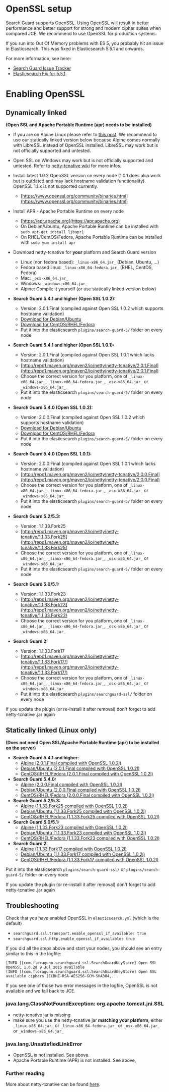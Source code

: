 <!---
Copryight 2017 floragunn UG (haftungsbeschränkt)
-->

# OpenSSL setup

Search Guard supports OpenSSL. Using OpenSSL will result in better performance and better support for strong and modern cipher suites when compared JCE. We recommend to use OpenSSL for production systems.

If you run into Out Of Memory problems with ES 5, you probably hit an issue in Elasticsearch. This was fixed in Elasticsearch 5.5.1 and onwards.

For more information, see here:

* [Search Guard Issue Tracker](https://github.com/floragunncom/search-guard/issues/343) 
* [Elasticsearch Fix for 5.5.1](https://github.com/elastic/elasticsearch/pull/25759).

# Enabling OpenSSL

## Dynamically linked

**(Open SSL and Apache Portable Runtime (apr) needs to be installed)**

* If you are on Alpine Linux please refer to [this post](https://groups.google.com/forum/?utm_medium=email&utm_source=footer#!msg/search-guard/dLr4SYeDMOE/915APogFBQAJ). We recommend to use our statically linked version below because Alpine comes normally with LibreSSL instead of OpenSSL installed. LibreSSL may work but is not officially supported and untested.

* Open SSL on Windows may work but is not officially supported and untested. Refer to [netty-tcnative wiki](http://netty.io/wiki/forked-tomcat-native.html) for more infos.

* Install latest 1.0.2 OpenSSL version on every node (1.0.1 does also work but is outdated and may lack hostname validation functionality). OpenSSL 1.1.x is not supported currently.
  * [https://www.openssl.org/community/binaries.html](https://www.openssl.org/community/binaries.html)
* Install APR - Apache Portable Runtime on every node
  * [https://apr.apache.org](https://apr.apache.org)
  * On Debian/Ubuntu, Apache Portable Runtime can be installed with `sudo apt-get install libapr1`
  * On RHEL/CentOS/Fedora, Apache Portable Runtime can be installed with `sudo yum install apr`
* Download netty-tcnative for **your** platform and Search Guard version
  * Linux (non fedora based): `_linux-x86_64.jar_` (Debian, Ubuntu, ...)
  * Fedora based linux: `_linux-x86_64-fedora.jar_` (RHEL, CentOS, Fedora)
  * Mac: `_osx-x86_64.jar_`
  * Windows: `_windows-x86_64.jar_`
  * Alpine: Compile it yourself (or use statically linked version below)

* **Search Guard 5.4.1 and higher (Open SSL 1.0.2):**  
  * Version: 2.0.1.Final (compiled against Open SSL 1.0.2 which supports hostname validation)
  * [Download for Debian/Ubuntu](https://bintray.com/floragunncom/netty-tcnative/download_file?file_path=netty-tcnative-openssl-1.0.2-dynamic-2.0.1.Final-non-fedora-linux-x86_64.jar)
  * [Download for CentOS/RHEL/Fedora](https://bintray.com/floragunncom/netty-tcnative/download_file?file_path=netty-tcnative-openssl-1.0.2-dynamic-2.0.1.Final-fedora-linux-x86_64.jar)
  * Put it into the elasticsearch `plugins/search-guard-5/` folder on every node

* **Search Guard 5.4.1 and higher (Open SSL 1.0.1):**
  * Version: 2.0.1.Final (compiled against Open SSL 1.0.1 which lacks hostname validation)
  * [http://repo1.maven.org/maven2/io/netty/netty-tcnative/2.0.1.Final](http://repo1.maven.org/maven2/io/netty/netty-tcnative/2.0.1.Final)
  * Choose the correct version for you platform, one of `_linux-x86_64.jar_`, `_linux-x86_64-fedora.jar_`, `_osx-x86_64.jar_` or `_windows-x86_64.jar_`
  * Put it into the elasticsearch `plugins/search-guard-5/` folder on every node
* **Search Guard 5.4.0 (Open SSL 1.0.2):**  
  * Version: 2.0.0.Final (compiled against Open SSL 1.0.2 which supports hostname validation)
  * [Download for Debian/Ubuntu](https://bintray.com/floragunncom/netty-tcnative/download_file?file_path=netty-tcnative-openssl-1.0.2-dynamic-2.0.0.Final-non-fedora-linux-x86_64.jar)
  * [Download for CentOS/RHEL/Fedora](https://bintray.com/floragunncom/netty-tcnative/download_file?file_path=netty-tcnative-openssl-1.0.2-dynamic-2.0.0.Final-fedora-linux-x86_64.jar)
  * Put it into the elasticsearch `plugins/search-guard-5/` folder on every node

* **Search Guard 5.4.0 (Open SSL 1.0.1):**
  * Version: 2.0.0.Final (compiled against Open SSL 1.0.1 which lacks hostname validation)
  * [http://repo1.maven.org/maven2/io/netty/netty-tcnative/2.0.0.Final](http://repo1.maven.org/maven2/io/netty/netty-tcnative/2.0.0.Final)
  * Choose the correct version for you platform, one of `_linux-x86_64.jar_`, `_linux-x86_64-fedora.jar_`, `_osx-x86_64.jar_` or `_windows-x86_64.jar_`
  * Put it into the elasticsearch `plugins/search-guard-5/` folder on every node
* **Search Guard 5.2/5.3:**
  * Version: 1.1.33.Fork25
  * [http://repo1.maven.org/maven2/io/netty/netty-tcnative/1.1.33.Fork25](http://repo1.maven.org/maven2/io/netty/netty-tcnative/1.1.33.Fork25)
  * Choose the correct version for you platform, one of `_linux-x86_64.jar_`, `_linux-x86_64-fedora.jar_`, `_osx-x86_64.jar_` or `_windows-x86_64.jar_`
  * Put it into the elasticsearch `plugins/search-guard-5/` folder on every node
* **Search Guard 5.0/5.1:**
  * Version: 1.1.33.Fork23
  * [http://repo1.maven.org/maven2/io/netty/netty-tcnative/1.1.33.Fork23](http://repo1.maven.org/maven2/io/netty/netty-tcnative/1.1.33.Fork23)
  * Choose the correct version for you platform, one of `_linux-x86_64.jar_`, `_linux-x86_64-fedora.jar_`, `_osx-x86_64.jar_`
 or `_windows-x86_64.jar_`
* **Search Guard 2:**
  * Version: 1.1.33.Fork17
  * [http://repo1.maven.org/maven2/io/netty/netty-tcnative/1.1.33.Fork17/](http://repo1.maven.org/maven2/io/netty/netty-tcnative/1.1.33.Fork17/)
  * Choose the correct version for you platform, one of `_linux-x86_64.jar_`, `_linux-x86_64-fedora.jar_`, `_osx-x86_64.jar_`
 or `_windows-x86_64.jar_`
  * Put it into the elasticsearch `plugins/searchguard-ssl/` folder on every node





If you update the plugin (or re-install it after removal) don't forget to add netty-tcnative .jar again

## Statically linked (Linux only)

**(Does not need Open SSL/Apache Portable Runtime (apr) to be installed on the server)**

* **Search Guard 5.4.1 and higher:**
  * [Alpine (2.0.1.Final compiled with OpenSSL 1.0.2l)](https://bintray.com/floragunncom/netty-tcnative/download_file?file_path=netty-tcnative-openssl-1.0.2l-static-2.0.1.Final-alpine-linux-x86_64.jar)
  * [Debian/Ubuntu (2.0.1.Final compiled with OpenSSL 1.0.2l)](https://bintray.com/floragunncom/netty-tcnative/download_file?file_path=netty-tcnative-openssl-1.0.2l-static-2.0.1.Final-non-fedora-linux-x86_64.jar)
  * [CentOS/RHEL/Fedora (2.0.1.Final compiled with OpenSSL 1.0.2l)](https://bintray.com/floragunncom/netty-tcnative/download_file?file_path=netty-tcnative-openssl-1.0.2l-static-2.0.1.Final-fedora-linux-x86_64.jar)
* **Search Guard 5.4.0:**
  * [Alpine (2.0.0.Final compiled with OpenSSL 1.0.2l)](https://bintray.com/floragunncom/netty-tcnative/download_file?file_path=netty-tcnative-openssl-1.0.2l-static-2.0.0.Final-alpine-linux-x86_64.jar)
  * [Debian/Ubuntu (2.0.0.Final compiled with OpenSSL 1.0.2l)](https://bintray.com/floragunncom/netty-tcnative/download_file?file_path=netty-tcnative-openssl-1.0.2l-static-2.0.0.Final-non-fedora-linux-x86_64.jar)
  * [CentOS/RHEL/Fedora (2.0.0.Final compiled with OpenSSL 1.0.2l)](https://bintray.com/floragunncom/netty-tcnative/download_file?file_path=netty-tcnative-openssl-1.0.2l-static-2.0.0.Final-fedora-linux-x86_64.jar)
* **Search Guard 5.2/5.3:**
  * [Alpine (1.1.33.Fork25 compiled with OpenSSL 1.0.2l)](https://bintray.com/floragunncom/netty-tcnative/download_file?file_path=netty-tcnative-openssl-1.0.2l-static-1.1.33.Fork25-alpine-linux-x86_64.jar)
  * [Debian/Ubuntu (1.1.33.Fork25 compiled with OpenSSL 1.0.2l)](https://bintray.com/floragunncom/netty-tcnative/download_file?file_path=netty-tcnative-openssl-1.0.2l-static-1.1.33.Fork25-non-fedora-linux-x86_64.jar)
  * [CentOS/RHEL/Fedora (1.1.33.Fork25 compiled with OpenSSL 1.0.2l)](https://bintray.com/floragunncom/netty-tcnative/download_file?file_path=netty-tcnative-openssl-1.0.2l-static-1.1.33.Fork25-fedora-linux-x86_64.jar)
* **Search Guard 5.0/5.1:**
  * [Alpine (1.1.33.Fork23 compiled with OpenSSL 1.0.2l)](https://bintray.com/floragunncom/netty-tcnative/download_file?file_path=netty-tcnative-openssl-1.0.2l-static-1.1.33.Fork23-alpine-linux-x86_64.jar)
  * [Debian/Ubuntu (1.1.33.Fork23 compiled with OpenSSL 1.0.2l)](https://bintray.com/floragunncom/netty-tcnative/download_file?file_path=netty-tcnative-openssl-1.0.2l-static-1.1.33.Fork23-non-fedora-linux-x86_64.jar)
  * [CentOS/RHEL/Fedora (1.1.33.Fork23 compiled with OpenSSL 1.0.2l)](https://bintray.com/floragunncom/netty-tcnative/download_file?file_path=netty-tcnative-openssl-1.0.2l-static-1.1.33.Fork23-fedora-linux-x86_64.jar)
* **Search Guard 2:**
  * [Alpine (1.1.33.Fork17 compiled with OpenSSL 1.0.2l)](https://bintray.com/floragunncom/netty-tcnative/download_file?file_path=netty-tcnative-openssl-1.0.2l-static-1.1.33.Fork17-alpine-linux-x86_64.jar)
  * [Debian/Ubuntu (1.1.33.Fork17 compiled with OpenSSL 1.0.2l)](https://bintray.com/floragunncom/netty-tcnative/download_file?file_path=netty-tcnative-openssl-1.0.2l-static-1.1.33.Fork17-non-fedora-linux-x86_64.jar)
  * [CentOS/RHEL/Fedora (1.1.33.Fork17 compiled with OpenSSL 1.0.2l)](https://bintray.com/floragunncom/netty-tcnative/download_file?file_path=netty-tcnative-openssl-1.0.2l-static-1.1.33.Fork17-fedora-linux-x86_64.jar)


Put it into the elasticsearch `plugins/search-guard-ssl/` or `plugins/search-guard-5/` folder on every node

If you update the plugin (or re-install it after removal) don't forget to add netty-tcnative .jar again

## Troubleshooting

Check that you have enabled OpenSSL in `elasticsearch.yml` (which is the default)
  * `searchguard.ssl.transport.enable_openssl_if_available: true`
  * `searchguard.ssl.http.enable_openssl_if_available: true`

If you did all the steps above and start your nodes, you should see an entry similar to this in the logfile:

```
[INFO ][com.floragunn.searchguard.ssl.SearchGuardKeyStore] Open SSL OpenSSL 1.0.2d 9 Jul 2015 available
[INFO ][com.floragunn.searchguard.ssl.SearchGuardKeyStore] Open SSL available ciphers [ECDHE-RSA-AES256-GCM-SHA384,...
```

If you see one of those two error messages in the logfile, OpenSSL is not available and we fall back to JCE. 


### java.lang.ClassNotFoundException: org.apache.tomcat.jni.SSL
* netty-tcnative jar is missing
* make sure you use the netty-tcnative jar **matching your platform**, either `_linux-x86_64.jar_` or `_linux-x86_64-fedora.jar_` or `_osx-x86_64.jar_` or `_windows-x86_64.jar_`

### java.lang.UnsatisfiedLinkError
* OpenSSL is not installed.  See above.
* Apache Portable Runtime (APR) is not installed.  See above,

### Further reading
More about netty-tcnative can be found [here](http://netty.io/wiki/forked-tomcat-native.html).
